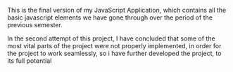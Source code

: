 This is the final version of my JavaScript Application, which contains all the basic javascript elements we have gone through over the period of the previous semester.

In the second attempt of this project, I have concluded that some of the most vital parts of the project were not properly implemented, in order for the project to work seamlessly, so i have further developed the project, to its full potential